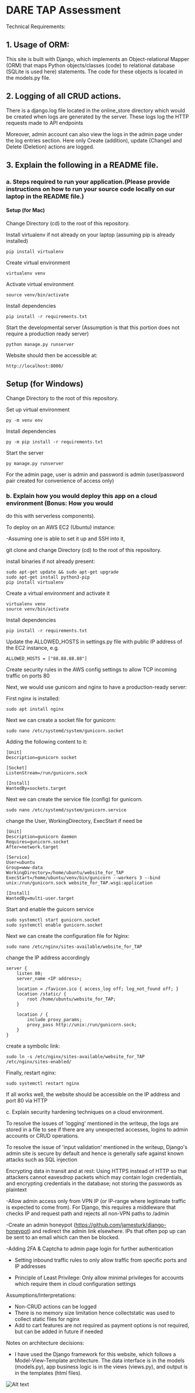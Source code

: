 # DARE TAP Assessment


Technical Requirements:
## 1. Usage of ORM:

This site is built with Django, which implements an Object-relational Mapper (ORM) that maps Python objects/classes (code) to relational database (SQLite is used here) statements. The code for these objects is located in the models.py file.



## 2. Logging of all CRUD actions.

There is a django.log file located in the online_store directory which would be created when logs are generated by the server. These logs log the HTTP requests made to API endpoints

Moreover, admin account can also view the logs in the admin page under the log entries section. Here only Create (addition), update (Change) and Delete (Deletion) actions are logged.



## 3. Explain the following in a README file.
### a. Steps required to run your application.(Please provide instructions on how to run your source code locally on our laptop in the README file.)


#### Setup (for Mac)
Change Directory (cd) to the root of this repository.

Install virtualenv if not already on your laptop (assuming pip is already installed)

```
pip install virtualenv
```

Create virtual environment

```
virtualenv venv
```

Activate virtual environment
```
source venv/bin/activate
```

Install dependencies 
```
pip install -r requirements.txt
```

Start the developmental server (Assumption is that this portion does not require a production ready server)
```
python manage.py runserver
```

Website should then be accessible at:
```
http://localhost:8000/
```

## Setup (for Windows)
Change Directory to the root of this repository.

Set up virtual environment
```
py -m venv env
```

Install dependencies 
```
py -m pip install -r requirements.txt
```

Start the server
```
py manage.py runserver
```

For the admin page, user is admin and password is admin (user/password pair created for convenience of access only)


### b. Explain how you would deploy this app on a cloud environment (Bonus: How you would
do this with serverless components).


To deploy on an AWS EC2 (Ubuntu) instance:

-Assuming one is able to set it up and SSH into it,

git clone and change Directory (cd) to the root of this repository.

install binaries if not already present:
```
sudo apt-get update && sudo apt-get upgrade
sudo apt-get install python3-pip
pip install virtualenv
```

Create a virtual environment and activate it
```
virtualenv venv
source venv/bin/activate
```

Install dependencies 
```
pip install -r requirements.txt
```

Update the ALLOWED_HOSTS in settings.py file with public IP address of the EC2 instance, e.g.
```
ALLOWED_HOSTS = ["88.88.88.88"]
```

Create security rules in the AWS config settings to allow TCP incoming traffic on ports 80

Next, we would use gunicorn and nginx to have a production-ready server:

First nginx is installed:
```
sudo apt install nginx
```

Next we can create a socket file for gunicorn:
```
sudo nano /etc/systemd/system/gunicorn.socket
```

Adding the following content to it:
```
[Unit]
Description=gunicorn socket

[Socket]
ListenStream=/run/gunicorn.sock

[Install]
WantedBy=sockets.target
```

Next we can create the service file (config) for gunicorn. 
```
sudo nano /etc/systemd/system/gunicorn.service
```

change the User, WorkingDirectory, ExecStart if need be
```
[Unit]
Description=gunicorn daemon
Requires=gunicorn.socket
After=network.target

[Service]
User=ubuntu
Group=www-data
WorkingDirectory=/home/ubuntu/website_for_TAP
ExecStart=/home/ubuntu/venv/bin/gunicorn --workers 3 --bind unix:/run/gunicorn.sock website_for_TAP.wsgi:application

[Install]
WantedBy=multi-user.target
```

Start and enable the guicorn service
```
sudo systemctl start gunicorn.socket
sudo systemctl enable gunicorn.socket
```

Next we can create the configuration file for Nginx:
```
sudo nano /etc/nginx/sites-available/website_for_TAP
```

change the IP address accordingly

```
server {
    listen 80;
    server_name <IP address>;

    location = /favicon.ico { access_log off; log_not_found off; }
    location /static/ {
        root /home/ubuntu/website_for_TAP;
    }

    location / {
        include proxy_params;
        proxy_pass http://unix:/run/gunicorn.sock;
    }
}
```

create a symbolic link:
```
sudo ln -s /etc/nginx/sites-available/website_for_TAP /etc/nginx/sites-enabled/
```

Finally, restart nginx:
```
sudo systemctl restart nginx
```

If all works well, the website should be accessible on the IP address and port 80 via HTTP



c. Explain security hardening techniques on a cloud environment.

To resolve the issues of 'logging' mentioned in the writeup, the logs are stored in a file to see if there are any unexpected accesses, logins to admin accounts or CRUD operations. 

To resolve the issue of 'input validation' mentioned in the writeup, Django's admin site is secure by default and hence is generally safe against known attacks such as SQL injection

Encrypting data in transit and at rest: Using HTTPS instead of HTTP so that attackers cannot eavesdrop packets which may contain login credentials, and encrypting credentials in the database; not storing the passwords as plaintext

-Allow admin access only from VPN IP (or IP-range where legitimate traffic is expected to come from). For Django, this requires a middleware that checks IP and request path and rejects all non-VPN paths to /admin

-Create an admin honeypot (https://github.com/jamesturk/django-honeypot) and redirect the admin link elsewhere. IPs that often pop up can be sent to an email which can then be blocked.

-Adding 2FA & Captcha to admin page login for further authentication

- Setting inbound traffic rules to only allow traffic from specific ports and IP addresses

- Principle of Least Privilege: Only allow minimal privileges for accounts which require them in cloud configuration settings


Assumptions/Interpretations:

- Non-CRUD actions can be logged
- There is no memory size limitation hence collectstatic was used to collect static files for nginx
- Add to cart features are not required as payment options is not required, but can be added in future if needed

Notes on architecture decisions:


- I have used the Django framework for this website, which follows a Model-View-Template architecture. The data interface  is in the models (models.py), app business logic is in the views (views.py), and output is in the templates (html files).

![Alt text](<Screenshot 2023-09-18 at 2.55.37 pm.png>)


